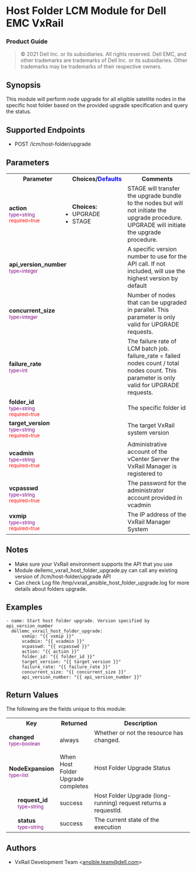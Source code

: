 **Host Folder LCM Module for Dell EMC VxRail**
=========================================
### Product Guide

> © 2021 Dell Inc. or its subsidiaries. All rights reserved. Dell
> EMC, and other trademarks are trademarks of Dell Inc. or its
> subsidiaries. Other trademarks may be trademarks of their respective owners.

Synopsis
--------

This module will perform node upgrade for all eligible satellite nodes in the specific host folder
based on the provided upgrade specification and query the status.

Supported Endpoints
--------

* POST /lcm/host-folder/upgrade


Parameters
----------

<table  border=0 cellpadding=0 class="documentation-table">
    <tr>
        <th colspan="1">Parameter</th>
        <th>Choices/<font color="blue">Defaults</font></th>
        <th width="100%">Comments</th>
    </tr>
    <tr>
        <td colspan="1">
            <div class="ansibleOptionAnchor" id="parameter-host_flags"></div>
            <b>action</b>
            <a class="ansibleOptionLink" href="#parameter-host_flags" title="Permalink to this option"></a>
            <div style="font-size: small">
                <span style="color: purple">type=string</span>
                <br>
                <span style="color: red">required=true</span>
            </div>
        </td>
        <td>
            <ul style="margin: 0; padding: 0"><b>Choices:</b>
                <li>UPGRADE</li>
                <li>STAGE</li>
            </ul>
        </td>
        <td>
            <div></div>
            <div>STAGE will transfer the upgrade bundle to the nodes but will not initiate the upgrade procedure. UPGRADE will initiate the upgrade procedure.</div>
        </td>
    </tr>
    <tr>
        <td colspan="1">
            <div class="ansibleOptionAnchor" id="parameter-host_flags"></div>
            <b>api_version_number</b>
            <a class="ansibleOptionLink" href="#parameter-host_flags" title="Permalink to this option"></a>
            <div style="font-size: small">
                <span style="color: purple">type=integer</span>
            </div>
        </td>
        <td></td>
        <td>
            <div></div>
            <div>A specific version number to use for the API call. If not included, will use the highest version by default</div>
        </td>
    </tr>
    <tr>
        <td colspan="1">
            <div class="ansibleOptionAnchor" id="parameter-host_flags"></div>
            <b>concurrent_size</b>
            <a class="ansibleOptionLink" href="#parameter-host_flags" title="Permalink to this option"></a>
            <div style="font-size: small">
                <span style="color: purple">type=integer</span>
            </div>
        </td>
        <td></td>
        <td>
            <div></div>
            <div>Number of nodes that can be upgraded in parallel. This parameter is only valid for UPGRADE requests.</div>
        </td>
    </tr>
    <tr>
        <td colspan="1">
            <div class="ansibleOptionAnchor" id="parameter-host_flags"></div>
            <b>failure_rate</b>
            <a class="ansibleOptionLink" href="#parameter-host_flags" title="Permalink to this option"></a>
            <div style="font-size: small">
                <span style="color: purple">type=int</span>
            </div>
        </td>
        <td></td>
        <td>
            <div></div>
            <div>The failure rate of LCM batch job. failure_rate = failed nodes count / total nodes count. This parameter is only valid for UPGRADE requests.</div>
        </td>
    </tr>
    <tr>
        <td colspan="1">
            <div class="ansibleOptionAnchor" id="parameter-host_flags"></div>
            <b>folder_id</b>
            <a class="ansibleOptionLink" href="#parameter-host_flags" title="Permalink to this option"></a>
            <div style="font-size: small">
                <span style="color: purple">type=string</span>
                <br>
                <span style="color: red">required=true</span>
            </div>
        </td>
        <td></td>
        <td>
            <div></div>
            <div>The specific folder id</div>
        </td>
    </tr>
    <tr>
        <td colspan="1">
            <div class="ansibleOptionAnchor" id="parameter-host_flags"></div>
            <b>target_version</b>
            <a class="ansibleOptionLink" href="#parameter-host_flags" title="Permalink to this option"></a>
            <div style="font-size: small">
                <span style="color: purple">type=string</span>
                <br>
                <span style="color: red">required=true</span>
            </div>
        </td>
        <td></td>
        <td>
            <div></div>
            <div>The target VxRail system version</div>
        </td>
    </tr>
    <tr>
        <td colspan="1">
            <div class="ansibleOptionAnchor" id="parameter-host_flags"></div>
            <b>vcadmin</b>
            <a class="ansibleOptionLink" href="#parameter-host_flags" title="Permalink to this option"></a>
            <div style="font-size: small">
                <span style="color: purple">type=string</span>
                <br>
                <span style="color: red">required=true</span>
            </div>
        </td>
        <td></td>
        <td>
            <div></div>
            <div>Administrative account of the vCenter Server the VxRail Manager is registered to</div>
        </td>
    </tr>
    <tr>
        <td colspan="1">
            <div class="ansibleOptionAnchor" id="parameter-host_flags"></div>
            <b>vcpasswd</b>
            <a class="ansibleOptionLink" href="#parameter-host_flags" title="Permalink to this option"></a>
            <div style="font-size: small">
                <span style="color: purple">type=string</span>
                <br>
                <span style="color: red">required=true</span>
            </div>
        </td>
        <td></td>
        <td>
            <div></div>
            <div>The password for the administrator account provided in vcadmin</div>
        </td>
    </tr>
    <tr>
        <td colspan="1">
            <div class="ansibleOptionAnchor" id="parameter-host_flags"></div>
            <b>vxmip</b>
            <a class="ansibleOptionLink" href="#parameter-host_flags" title="Permalink to this option"></a>
            <div style="font-size: small">
                <span style="color: purple">type=string</span>
                <br>
                <span style="color: red">required=true</span>
            </div>
        </td>
        <td></td>
        <td>
            <div></div>
            <div>The IP address of the VxRail Manager System</div>
        </td>
    </tr>
</table>

Notes
-----

- Make sure your VxRail environment supports the API that you use
- Module dellemc_vxrail_host_folder_upgrade.py can call any existing version of /lcm/host-folder/upgrade API
- Can check Log file /tmp/vxrail_ansible_host_folder_upgrade.log for more details about folders upgrade.

Examples
--------

``` yaml+jinja
- name: Start host folder upgrade. Version specified by api_version_number
  dellemc_vxrail_host_folder_upgrade:
      vxmip: "{{ vxmip }}"
      vcadmin: "{{ vcadmin }}"
      vcpasswd: "{{ vcpasswd }}"
      action: "{{ action }}"
      folder_id: "{{ folder_id }}"
      target_version: "{{ target_version }}"
      failure_rate: "{{ failure_rate }}"
      concurrent_size: "{{ concurrent_size }}"
      api_version_number: "{{ api_version_number }}"
```

Return Values
-------------

The following are the fields unique to this module:

<table border=0 cellpadding=0 class="documentation-table">
    <tr>
        <th colspan="2">Key</th>
        <th>Returned</th>
        <th width="100%">Description</th>
    </tr>
    <tr>
        <td colspan="2">
            <div class="ansibleOptionAnchor" id="return-changed"></div>
            <b>changed</b>
            <a class="ansibleOptionLink" href="#return-changed" title="Permalink to this return value"></a>
            <div style="font-size: small">
                <span style="color: purple">type=boolean</span>
            </div>
        </td>
        <td>always</td>
        <td>
            <div>Whether or not the resource has changed.</div>
            <br/>
        </td>
    </tr>
    <tr>
        <td colspan="2">
            <div class="ansibleOptionAnchor" id="return-host_details"></div>
            <b>NodeExpansion</b>
            <a class="ansibleOptionLink" href="#return-host_details" title="Permalink to this return value"></a>
            <div style="font-size: small">
                <span style="color: purple">type=list</span>
            </div>
        </td>
        <td>When Host Folder Upgrade completes</td>
        <td>
            <div>Host Folder Upgrade Status</div>
            <br/>
        </td>
    </tr>
    <tr>
        <td class="elbow-placeholder">&nbsp;</td>
        <td colspan="1">
            <div class="ansibleOptionAnchor" id="return-host_details/bw_limit"></div>
            <b>request_id</b>
            <a class="ansibleOptionLink" href="#return-host_details/bw_limit" title="Permalink to this return value"></a>
            <div style="font-size: small">
                <span style="color: purple">type=string</span>
            </div>
        </td>
        <td>success</td>
        <td>
            <div>Host Folder Upgrade (long-running) request returns a requestId.</div>
        </td>
    </tr>
    <tr>
        <td class="elbow-placeholder">&nbsp;</td>
        <td colspan="1">
            <div class="ansibleOptionAnchor" id="return-host_details/bw_limit"></div>
            <b>status</b>
            <a class="ansibleOptionLink" href="#return-host_details/bw_limit" title="Permalink to this return value"></a>
            <div style="font-size: small">
                <span style="color: purple">type=string</span>
            </div>
        </td>
        <td>success</td>
        <td>
            <div>The current state of the execution</div>
        </td>
    </tr>
</table>

Authors
-------

- VxRail Development Team &lt;<ansible.team@dell.com>&gt;
